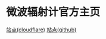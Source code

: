 # 微波辐射计官方主页

[站点(cloudflare)](https://radiometer-github-io.pages.dev/#)
[站点(github)](https://radiometer.github.io/)